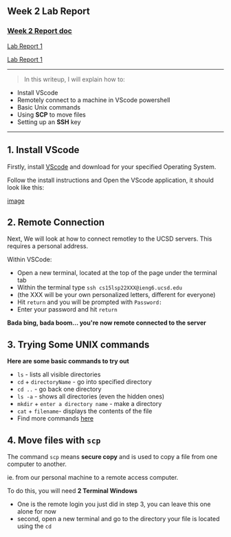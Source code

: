 
## Week 2 Lab Report
### [Week 2 Report doc](https://docs.google.com/document/d/1ZJsxrCRiXRbgBpAxhTRwIIqs2-xILh4EZEXfhyADS7I/edit)

[Lab Report 1](lab-report-1-week2.html)

[Lab Report 1](https://Holden-B.github.io/CSE15-LAB-reports/lab-report-1-week2.html)


---------------------------------------------------------

> In this writeup, I will explain how to:
- Install VScode
- Remotely connect to a machine in VScode powershell
- Basic Unix commands
- Using **SCP** to move files
- Setting up an **SSH** key

------------------------------------------------------------

## **1. Install VScode**

Firstly, install [VScode](https://code.visualstudio.com/) and download for your specified Operating System.

Follow the install instructions and Open the VScode application, it should look like this:

[image](https://user-images.githubusercontent.com/103291577/162549740-91d52663-ec62-4b88-b9a1-92d3d492e755.png)



## **2. Remote Connection**

Next, We will look at how to connect remotley to the UCSD servers. This requires a personal address. 

Within VSCode:
- Open a new terminal, located at the top of the page under the terminal tab
- Within the terminal type `ssh cs15lsp22XXX@ieng6.ucsd.edu`
- (the XXX will be your own personalized letters, different for everyone)
- Hit `return` and you will be prompted with `Password:`
- Enter your password and hit `return`

 **Bada bing, bada boom... you're now remote connected to the server**

## **3. Trying Some UNIX commands**

**Here are some basic commands to try out**

- `ls` - lists all visible directories
- `cd` + `directoryName` - go into specified directory
- `cd ..` - go back one directory
- `ls -a` - shows all directories (even the hidden ones)
- `mkdir` + `enter a directory name` - make a directory
- `cat` + `filename`- displays the contents of the file
- Find more commands [here](https://www.geeksforgeeks.org/cat-command-in-linux-with-examples/)

## **4. Move files with `scp`**

The command `scp` means **secure copy** and is used to copy a file from one computer to another.

ie. from our personal machine to a remote access computer.

To do this, you will need **2 Terminal Windows**
- One is the remote login you just did in step 3, you can leave this one alone for now
- second, open a new terminal and go to the directory your file is located using the `cd`









